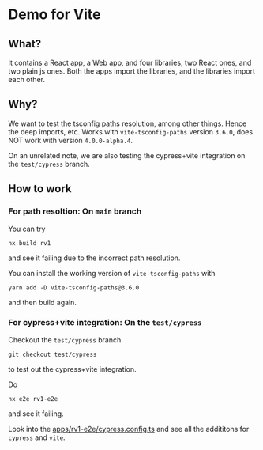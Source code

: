# Demo for Vite

## What?

It contains a React app, a Web app, and four libraries, two React ones, and two plain js ones. Both the apps import the libraries, and the libraries import each other.

## Why?

We want to test the tsconfig paths resolution, among other things. Hence the deep imports, etc. Works with `vite-tsconfig-paths` version `3.6.0`, does NOT work with version `4.0.0-alpha.4`.

On an unrelated note, we are also testing the cypress+vite integration on the `test/cypress` branch.

## How to work

### For path resoltion: On `main` branch

You can try

```
nx build rv1
```

and see it failing due to the incorrect path resolution.

You can install the working version of `vite-tsconfig-paths` with

```
yarn add -D vite-tsconfig-paths@3.6.0
```

and then build again.

### For cypress+vite integration: On the `test/cypress`

Checkout the `test/cypress` branch

```
git checkout test/cypress
```

to test out the cypress+vite integration.

Do

```
nx e2e rv1-e2e
```

and see it failing.

Look into the [apps/rv1-e2e/cypress.config.ts](apps/rv1-e2e/cypress.config.ts) and see all the addititons for `cypress` and `vite`.
